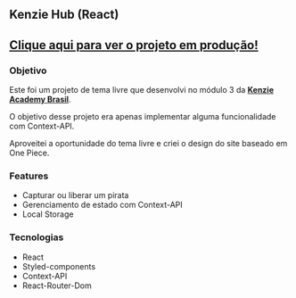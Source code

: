 Kenzie Hub (React)
---

## [Clique aqui para ver o projeto em produção!](https://react-entrega-s3-kenzishop-com-context-api-leonardoliska.vercel.app/)

### Objetivo

Este foi um projeto de tema livre que desenvolvi no módulo 3 da [**Kenzie Academy Brasil**](https://www.linkedin.com/school/kenzie-brasil/).

O objetivo desse projeto era apenas implementar alguma funcionalidade com Context-API. 

Aproveitei a oportunidade do tema livre e criei o design do site baseado em One Piece.

### Features

- Capturar ou liberar um pirata
- Gerenciamento de estado com Context-API
- Local Storage

### Tecnologias

- React
- Styled-components
- Context-API
- React-Router-Dom
